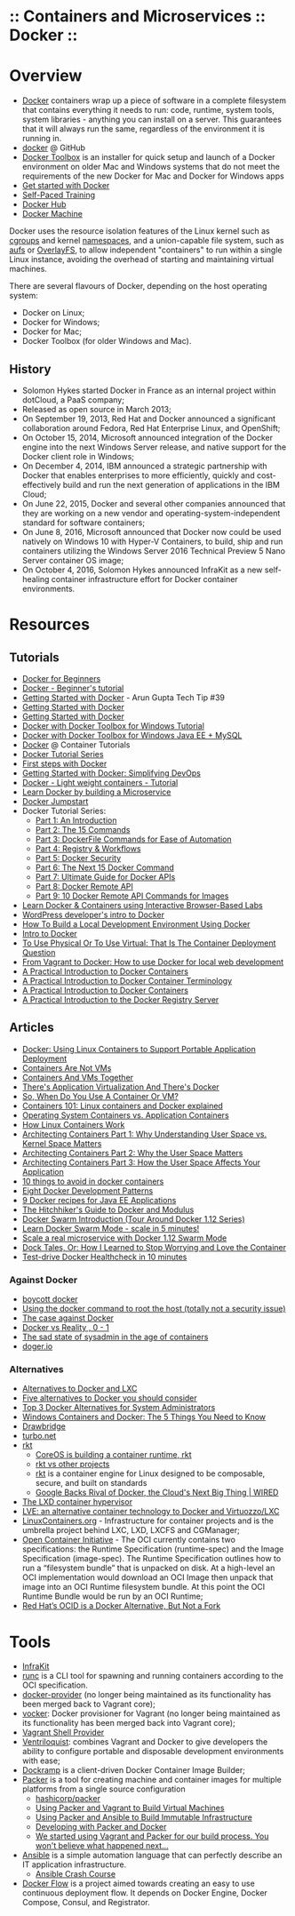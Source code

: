 ﻿:: Containers and Microservices :: Docker ::
============================================

# Overview

- [Docker](https://www.docker.com/) containers wrap up a piece of software in a complete filesystem that contains everything it needs to run: code, runtime, system tools, system libraries - anything you can install on a server. This guarantees that it will always run the same, regardless of the environment it is running in.
- [docker](https://github.com/docker/docker) @ GitHub
- [Docker Toolbox](https://www.docker.com/products/docker-toolbox) is an installer for quick setup and launch of a Docker environment on older Mac and Windows systems that do not meet the requirements of the new Docker for Mac and Docker for Windows apps
- [Get started with Docker](https://docs.docker.com/engine/getstarted/)
- [Self-Paced Training](https://training.docker.com/self-paced-training)
- [Docker Hub](https://hub.docker.com/)
- [Docker Machine](https://github.com/docker/machine)

Docker uses the resource isolation features of the Linux kernel such as [cgroups](https://en.wikipedia.org/wiki/Cgroups) and kernel [namespaces](https://en.wikipedia.org/wiki/Linux_namespaces), and a union-capable file system, such as [aufs](https://en.wikipedia.org/wiki/Aufs)  or [OverlayFS](https://en.wikipedia.org/wiki/OverlayFS), to allow independent "containers" to run within a single Linux instance, avoiding the overhead of starting and maintaining virtual machines.

There are several flavours of Docker, depending on the host operating system:
- Docker on Linux;
- Docker for Windows;
- Docker for Mac;
- Docker Toolbox (for older Windows and Mac).

## History

- Solomon Hykes started Docker in France as an internal project within dotCloud, a PaaS company;
- Released as open source in March 2013;
- On September 19, 2013, Red Hat and Docker announced a significant collaboration around Fedora, Red Hat Enterprise Linux, and OpenShift;
- On October 15, 2014, Microsoft announced integration of the Docker engine into the next Windows Server release, and native support for the Docker client role in Windows;
- On December 4, 2014, IBM announced a strategic partnership with Docker that enables enterprises to more efficiently, quickly and cost-effectively build and run the next generation of applications in the IBM Cloud;
- On June 22, 2015, Docker and several other companies announced that they are working on a new vendor and operating-system-independent standard for software containers;
- On June 8, 2016, Microsoft announced that Docker now could be used natively on Windows 10 with Hyper-V Containers, to build, ship and run containers utilizing the Windows Server 2016 Technical Preview 5 Nano Server container OS image;
- On October 4, 2016, Solomon Hykes announced InfraKit as a new self-healing container infrastructure effort for Docker container environments.

# Resources

## Tutorials

- [Docker for Beginners](https://prakhar.me/docker-curriculum/)
- [Docker - Beginner's tutorial](https://blog.talpor.com/2015/01/docker-beginners-tutorial/)
- [Getting Started with Docker](http://blog.arungupta.me/getting-started-with-docker/) - Arun Gupta Tech Tip #39
- [Getting Started with Docker](https://scotch.io/tutorials/getting-started-with-docker)
- [Getting Started with Docker](https://serversforhackers.com/getting-started-with-docker)
- [Docker with Docker Toolbox for Windows Tutorial](https://github.com/burrsutter/docker_tutorial)
- [Docker with Docker Toolbox for Windows Java EE + MySQL](https://github.com/burrsutter/docker_mysql_tutorial)
- [Docker](http://www.containertutorials.com/) @ Container Tutorials
- [Docker Tutorial Series](https://rominirani.com/docker-tutorial-series-a7e6ff90a023#.h2pctnoml)
- [First steps with Docker](http://www.alexecollins.com/first-steps-with-docker/)
- [Getting Started with Docker: Simplifying DevOps](https://www.toptal.com/devops/getting-started-with-docker-simplifying-devops)
- [Docker - Light weight containers - Tutorial](http://www.vogella.com/tutorials/Docker/article.html)
- [Learn Docker by building a Microservice](http://www.dwmkerr.com/learn-docker-by-building-a-microservice/)
- [Docker Jumpstart](http://odewahn.github.io/docker-jumpstart/)
- Docker Tutorial Series:
    - [Part 1: An Introduction](http://blog.flux7.com/blogs/docker/docker-tutorial-series-part-1-an-introduction)
    - [Part 2: The 15 Commands](http://blog.flux7.com/blogs/docker/docker-tutorial-series-part-2-the-15-commands)
    - [Part 3: DockerFile Commands for Ease of Automation](http://blog.flux7.com/blogs/docker/docker-tutorial-series-part-3-automation-is-the-word-using-dockerfile)
    - [Part 4: Registry & Workflows](http://blog.flux7.com/blogs/docker/docker-tutorial-series-part-4-registry-workflows)
    - [Part 5: Docker Security](http://blog.flux7.com/blogs/docker/docker-tutorial-series-part-5-docker-security)
    - [Part 6: The Next 15 Docker Command](http://blog.flux7.com/blogs/docker/docker-commands)
    - [Part 7: Ultimate Guide for Docker APIs](http://blog.flux7.com/blogs/docker/docker-tutorial-series-part-7-ultimate-guide-for-docker-apis)
    - [Part 8: Docker Remote API](http://blog.flux7.com/blogs/docker/docker-tutorial-series-part-8-docker-remote-api)
    - [Part 9: 10 Docker Remote API Commands for Images](http://blog.flux7.com/blogs/docker/docker-tutorial-series-part-9-10-docker-remote-api-commands-for-images)
- [Learn Docker & Containers using Interactive Browser-Based Labs](https://www.katacoda.com/courses/docker)
- [WordPress developer's intro to Docker](https://codeable.io/wordpress-developers-intro-docker/)
- [How To Build a Local Development Environment Using Docker](http://www.masterzendframework.com/docker-development-environment/)
- [Intro to Docker](https://thoughtbot.com/upcase/videos/intro-to-docker)
- [To Use Physical Or To Use Virtual: That Is The Container Deployment Question](https://blog.docker.com/2016/04/physical-virtual-container-deployment/)
- [From Vagrant to Docker: How to use Docker for local web development](http://tech.osteel.me/posts/2015/12/18/from-vagrant-to-docker-how-to-use-docker-for-local-web-development.html)
- [A Practical Introduction to Docker Containers](http://developers.redhat.com/blog/2014/05/15/practical-introduction-to-docker-containers/)
- [A Practical Introduction to Docker Container Terminology](https://developers.redhat.com/blog/2016/01/13/a-practical-introduction-to-docker-container-terminology/)
- [A Practical Introduction to Docker Containers](http://crunchtools.com/a-practical-introduction-to-docker-containers/)
- [A Practical Introduction to the Docker Registry Server](http://crunchtools.com/practical-docker-registry/)

## Articles

- [Docker: Using Linux Containers to Support Portable Application Deployment](https://www.infoq.com/articles/docker-containers)
- [Containers Are Not VMs](https://blog.docker.com/2016/03/containers-are-not-vms/)
- [Containers And VMs Together](https://blog.docker.com/2016/04/containers-and-vms-together/)
- [There's Application Virtualization And There's Docker](https://blog.docker.com/2016/04/app-virtualization-docker/)
- [So, When Do You Use A Container Or VM?](https://blog.docker.com/2016/05/vm-or-containers/)
- [Containers 101: Linux containers and Docker explained](http://www.infoworld.com/article/3072929/linux/containers-101-linux-containers-and-docker-explained.html)
- [Operating System Containers vs. Application Containers](https://blog.risingstack.com/operating-system-containers-vs-application-containers/)
- [How Linux Containers Work](https://www.flockport.com/how-linux-containers-work/)
- [Architecting Containers Part 1: Why Understanding User Space vs. Kernel Space Matters](http://rhelblog.redhat.com/2015/07/29/architecting-containers-part-1-user-space-vs-kernel-space/)
- [Architecting Containers Part 2: Why the User Space Matters](http://rhelblog.redhat.com/2015/09/17/architecting-containers-part-2-why-the-user-space-matters-2/)
- [Architecting Containers Part 3: How the User Space Affects Your Application](http://rhelblog.redhat.com/2015/11/10/architecting-containers-part-3-how-the-user-space-affects-your-application/)
- [10 things to avoid in docker containers](http://developerblog.redhat.com/2016/02/24/10-things-to-avoid-in-docker-containers/)
- [Eight Docker Development Patterns](http://hokstad.com/docker/patterns)
- [9 Docker recipes for Java EE Applications](http://blog.arungupta.me/9-docker-recipes-javaee-applications-techtip80/)
- [The Hitchhiker's Guide to Docker and Modulus](https://code.tutsplus.com/tutorials/the-hitchhikers-guide-to-docker-and-modulus--cms-24770)
- [Docker Swarm Introduction (Tour Around Docker 1.12 Series)](https://technologyconversations.com/2016/07/29/docker-swarm-introduction-tour-around-docker-1-12-series/)
- [Learn Docker Swarm Mode - scale in 5 minutes!](http://blog.alexellis.io/docker-swarm-mode-part1/)
- [Scale a real microservice with Docker 1.12 Swarm Mode](http://blog.alexellis.io/microservice-swarm-mode/)
- [Dock Tales, Or: How I Learned to Stop Worrying and Love the Container](http://www.sixtree.com.au/articles/2015/dock-tales/)
- [Test-drive Docker Healthcheck in 10 minutes](http://blog.alexellis.io/test-drive-healthcheck/)

### Against Docker

- [boycott docker](http://www.boycottdocker.org/)
- [Using the docker command to root the host (totally not a security issue)](http://reventlov.com/advisories/using-the-docker-command-to-root-the-host)
- [The case against Docker](https://www.andreas-jung.com/contents/the-case-against-docker)
- [Docker vs Reality , 0 - 1](http://www.krisbuytaert.be/blog/docker-vs-reality-0-1)
- [The sad state of sysadmin in the age of containers](http://www.vitavonni.de/blog/201503/2015031201-the-sad-state-of-sysadmin-in-the-age-of-containers.html)
- [doger.io](http://doger.io/)

### Alternatives

- [Alternatives to Docker and LXC](https://www.flockport.com/alternatives-to-docker-and-lxc/)
- [Five alternatives to Docker you should consider](http://searchcloudapplications.techtarget.com/tip/Five-development-containers-to-consider-that-arent-Docker)
- [Top 3 Docker Alternatives for System Administrators](http://blogs.site24x7.com/2015/09/22/top-3-docker-alternatives-sysadmins/)
- [Windows Containers and Docker: The 5 Things You Need to Know](https://blog.sixeyed.com/windows-containers-and-docker-5-things-you-need-to-know/)
- [Drawbridge](https://www.microsoft.com/en-us/research/project/drawbridge/)
- [turbo.net](https://turbo.net/)
- [rkt](https://coreos.com/rkt/docs/latest/)
    - [CoreOS is building a container runtime, rkt](https://coreos.com/blog/rocket/)
    - [rkt vs other projects](https://coreos.com/rkt/docs/latest/rkt-vs-other-projects.html)
    - [rkt](https://github.com/coreos/rkt) is a container engine for Linux designed to be composable, secure, and built on standards
    - [Google Backs Rival of Docker, the Cloud's Next Big Thing | WIRED](https://www.wired.com/2015/05/google-backs-alternative-docker-cloud-computing-s-next-big-idea/)
- [The LXD container hypervisor](https://www.ubuntu.com/cloud/lxd)
- [LVE: an alternative container technology to Docker and Virtuozzo/LXC](https://blog.phusion.nl/2016/02/03/lve-an-alternative-container-technology-to-docker-and-virtuozzolxc/)
- [LinuxContainers.org](https://linuxcontainers.org/) - Infrastructure for container projects and is the umbrella project behind LXC, LXD, LXCFS and CGManager;
- [Open Container Initiative](https://www.opencontainers.org/) - The OCI currently contains two specifications: the Runtime Specification (runtime-spec) and the Image Specification (image-spec). The Runtime Specification outlines how to run a “filesystem bundle” that is unpacked on disk. At a high-level an OCI implementation would download an OCI Image then unpack that image into an OCI Runtime filesystem bundle. At this point the OCI Runtime Bundle would be run by an OCI Runtime;
- [Red Hat’s OCID is a Docker Alternative, But Not a Fork](http://containerjournal.com/2016/10/04/red-hats-ocid-docker-alternative-not-fork/)

# Tools

- [InfraKit](https://github.com/docker/infrakit/)
- [runc](https://github.com/opencontainers/runc) is a CLI tool for spawning and running containers according to the OCI specification.
- [docker-provider](https://github.com/fgrehm/docker-provider) (no longer being maintained as its functionality has been merged back to Vagrant core);
- [vocker](https://github.com/fgrehm/vocker): Docker provisioner for Vagrant (no longer being maintained as its functionality has been merged back into Vagrant core);
- [Vagrant Shell Provider](https://github.com/dstrctrng/vagrant-shell)
- [Ventriloquist](https://github.com/fgrehm/ventriloquist): combines Vagrant and Docker to give developers the ability to configure portable and disposable development environments with ease;
- [Dockramp](https://github.com/jlhawn/dockramp) is a client-driven Docker Container Image Builder;
- [Packer](https://www.packer.io/) is a tool for creating machine and container images for multiple platforms from a single source configuration
    - [hashicorp/packer](https://hub.docker.com/r/hashicorp/packer/)
    - [Using Packer and Vagrant to Build Virtual Machines](http://blog.codeship.com/packer-vagrant-tutorial/)
    - [Using Packer and Ansible to Build Immutable Infrastructure](https://blog.codeship.com/packer-ansible/)
    - [Developing with Packer and Docker](https://samthursfield.wordpress.com/2014/10/20/developing-with-packer-and-docker/)
    - [We started using Vagrant and Packer for our build process. You won't believe what happened next...](http://getcloudify.org/2015/06/24/vagrant-packer-etc.html)
- [Ansible](https://www.ansible.com/) is a simple automation language that can perfectly describe an IT application infrastructure.
    - [Ansible Crash Course](http://www.sixtree.com.au/articles/2016/ansible-crash-course/)
- [Docker Flow](https://technologyconversations.com/2016/04/18/docker-flow/) is a project aimed towards creating an easy to use continuous deployment flow. It depends on Docker Engine, Docker Compose, Consul, and Registrator.

